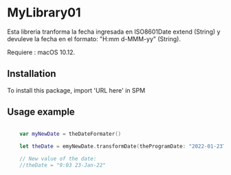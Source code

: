 # MyLibrary01

Esta libreria tranforma la fecha ingresada en ISO8601Date extend (String) y devuleve la fecha en el formato: "H:mm d-MMM-yy" (String).

Requiere : macOS 10.12.

## Installation

To install this package, import 'URL here' in SPM

## Usage example

```swift

    var myNewDate = theDateFormater()
    
    let theDate = emyNewDate.transformDate(theProgramDate: "2022-01-23T08:03:00Z")

    // New value of the date:    
    //theDate = "9:03 23-Jan-22"
    
```
   
    
